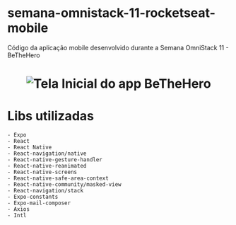 # semana-omnistack-11-rocketseat-mobile
Código da aplicação mobile desenvolvido durante a Semana OmniStack 11 - BeTheHero

<h1 align="center">
    <img alt="Tela Inicial do app BeTheHero" src="https://i.pinimg.com/originals/fc/a3/3d/fca33d9d19606c332b9c25d67dbe413c.png" />
</h1>

# Libs utilizadas
    - Expo
    - React
    - React Native
    - React-navigation/native
    - React-native-gesture-handler
    - React-native-reanimated 
    - React-native-screens
    - React-native-safe-area-context
    - React-native-community/masked-view
    - React-navigation/stack
    - Expo-constants
    - Expo-mail-composer
    - Axios
    - Intl
